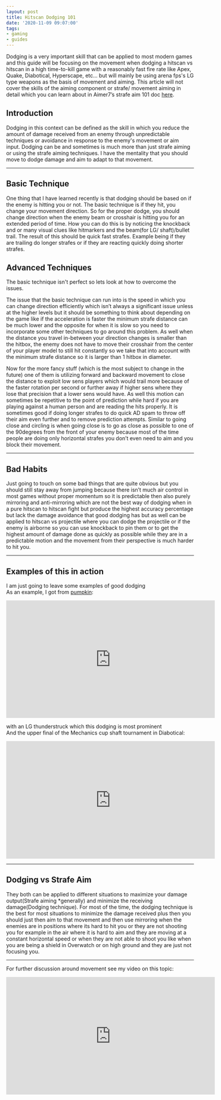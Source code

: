```yaml
---
layout: post
title: Hitscan Dodging 101
date: '2020-11-09 09:07:00'
tags:
- gaming
- guides
---
```


Dodging is a very important skill that can be applied to most modern games and this guide will be focusing on the movement when dodging a hitscan vs hitscan in a high time-to-kill game with a reasonably fast fire rate like Apex, Quake, Diabotical, Hyperscape, etc… but will mainly be using arena fps's LG type weapons as the basis of movement and aiming. This article will not cover the skills of the aiming component or strafe/ movement aiming in detail which you can learn about in Aimer7’s strafe aim 101 doc [here](https://www.dropbox.com/s/sggvgbwpz9e5bih/Strafe%20Aiming%20101.pdf?dl=0).

## Introduction

Dodging in this context can be defined as the skill in which you reduce the amount of damage received from an enemy through unpredictable techniques or avoidance in response to the enemy's movement or aim input. Dodging can be and sometimes is much more than just strafe aiming or using the strafe aiming techniques. I have the mentality that you should move to dodge damage and aim to adapt to that movement.

* * *

## Basic Technique

One thing that I have learned recently is that dodging should be based on if the enemy is hitting you or not. The basic technique is if they hit, you change your movement direction. So for the proper dodge, you should change direction when the enemy beam or crosshair is hitting you for an extended period of time. How you can do this is by noticing the knockback and or many visual clues like hitmarkers and the beam(for LG/ shaft)/bullet trail. The result of this should be quick fast strafes. Example being if they are trailing do longer strafes or if they are reacting quickly doing shorter strafes.

## Advanced Techniques

The basic technique isn't perfect so lets look at how to overcome the issues.

The issue that the basic technique can run into is the speed in which you can change direction efficiently which isn’t always a significant issue unless at the higher levels but it should be something to think about depending on the game like if the acceleration is faster the minimum strafe distance can be much lower and the opposite for when it is slow so you need to incorporate some other techniques to go around this problem. As well when the distance you travel in-between your direction changes is smaller than the hitbox, the enemy does not have to move their crosshair from the center of your player model to still hit constantly so we take that into account with the minimum strafe distance so it is larger than 1 hitbox in diameter.

Now for the more fancy stuff (which is the most subject to change in the future) one of them is utilizing forward and backward movement to close the distance to exploit low sens players which would trail more because of the faster rotation per second or further away if higher sens where they lose that precision that a lower sens would have. As well this motion can sometimes be repetitive to the point of prediction while hard if you are playing against a human person and are reading the hits properly. It is sometimes good if doing longer strafes to do quick AD spam to throw off their aim even further and to remove prediction attempts. Similar to going close and circling is when going close is to go as close as possible to one of the 90degrees from the front of your enemy because most of the time people are doing only horizontal strafes you don’t even need to aim and you block their movement.

* * *

## **Bad Habits**

Just going to touch on some bad things that are quite obvious but you should still stay away from jumping because there isn’t much air control in most games without proper momentum so it is predictable then also purely mirroring and anti-mirroring which are not the best way of dodging when in a pure hitscan to hitscan fight but produce the highest accuracy percentage but lack the damage avoidance that good dodging has but as well can be applied to hitscan vs projectile where you can dodge the projectile or if the enemy is airborne so you can use knockback to pin them or to get the highest amount of damage done as quickly as possible while they are in a predictable motion and the movement from their perspective is much harder to hit you.

* * *

## **Examples of this in action**

I am just going to leave some examples of good dodging  
As an example, I got from [pumpkin](https://twitter.com/pumkin60lg): &nbsp;

<iframe width="560" height="315" src="https://www.youtube.com/embed/bx3A3pCO7eo?feature=oembed" frameborder="0" allow="accelerometer; autoplay; clipboard-write; encrypted-media; gyroscope; picture-in-picture" allowfullscreen></iframe>

with an LG thunderstruck which this dodging is most prominent  
And the upper final of the Mechanics cup shaft tournament in Diabotical:

<iframe width="560" height="315" src="https://www.youtube.com/embed/LRMxq4qY46g?feature=oembed" frameborder="0" allow="accelerometer; autoplay; clipboard-write; encrypted-media; gyroscope; picture-in-picture" allowfullscreen></iframe>

* * *

## **Dodging vs Strafe Aim**

They both can be applied to different situations to maximize your damage output(Strafe aiming \*generally) and minimize the receiving damage(Dodging technique). For most of the time, the dodging technique is the best for most situations to minimize the damage received plus then you should just then aim to that movement and then use mirroring when the enemies are in positions where its hard to hit you or they are not shooting you for example in the air where it is hard to aim and they are moving at a constant horizontal speed or when they are not able to shoot you like when you are being a shield in Overwatch or on high ground and they are just not focusing you.

* * *

For further discussion around movement see my video on this topic:

<iframe width="560" height="315" src="https://www.youtube-nocookie.com/embed/SGhsap8TjD4" title="YouTube video player" frameborder="0" allow="accelerometer; autoplay; clipboard-write; encrypted-media; gyroscope; picture-in-picture" allowfullscreen></iframe>
